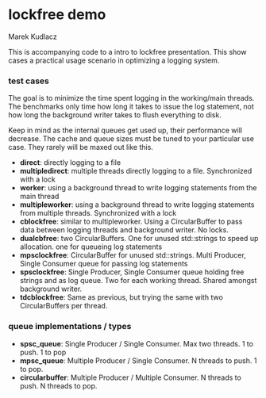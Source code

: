 # lockfree demo
Marek Kudlacz  
  


This is accompanying code to a intro to lockfree presentation.
This show cases a practical usage scenario in optimizing a logging system.

### test cases
The goal is to minimize the time spent logging in the working/main threads.
The benchmarks only time how long it takes to issue the log statement, not how long the
background writer takes to flush everything to disk.

Keep in mind as the internal queues get used up, their performance will decrease. The cache and queue sizes must be tuned 
to your particular use case. They rarely will be maxed out like this.

- **direct**: directly logging to a file
- **multipledirect**: multiple threads directly logging to a file. Synchronized with a lock
- **worker**: using a background thread to write logging statements from the main thread
- **multipleworker**: using a background thread to write logging statements from multiple threads. Synchronized with a lock
- **cblockfree**: similar to multipleworker. Using a CircularBuffer to pass data between logging threads and background writer. No locks.
- **dualcbfree**: two CircularBuffers. One for unused std::strings to speed up allocation. one for queueing log statements
- **mpsclockfree**: CircularBuffer for unused std::strings. Multi Producer, Single Consumer queue for passing log statements
- **spsclockfree**: Single Producer, Single Consumer queue holding free strings and as log queue. Two for each working thread. Shared amongst background writer.
- **tdcblockfree**: Same as previous, but trying the same with two CircularBuffers per thread.

### queue implementations / types
- **spsc_queue**: Single Producer / Single Consumer. Max two threads. 1 to push. 1 to pop
- **mpsc_queue**: Multiple Producer / Single Consumer. N threads to push. 1 to pop.
- **circularbuffer**: Multiple Producer / Multiple Consumer. N threads to push. N threads to pop.

